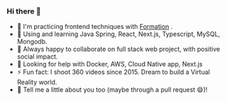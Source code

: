 ### Hi there 👋
- 🔭 I'm practicing frontend techniques with [Formation](https://github.com/formation-dev) .
- 🌱 Using and learning Java Spring, React, Next.js, Typescript, MySQL, Mongodb.
- 👯 Always happy to collaborate on full stack web project, with positive social impact.
- 🤔 Looking for help with Docker, AWS, Cloud Native app, Next.js
- ⚡ Fun fact: I shoot 360 videos since 2015. Dream to build a Virtual Reality world.
- 💬 Tell me a little about you too (maybe through a pull request 😄)!

<!--
**linesbetween/linesbetween** is a ✨ _special_ ✨ repository because its `README.md` (this file) appears on your GitHub profile.

Here are some ideas to get you started:

- 🔭 I’m currently working on ...
- 🌱 I’m currently learning ...
- 👯 I’m looking to collaborate on ...
- 🤔 I’m looking for help with ...
- 💬 Ask me about ...
- 📫 How to reach me: ...
- 😄 Pronouns: ...
- ⚡ Fun fact: ...
-->
